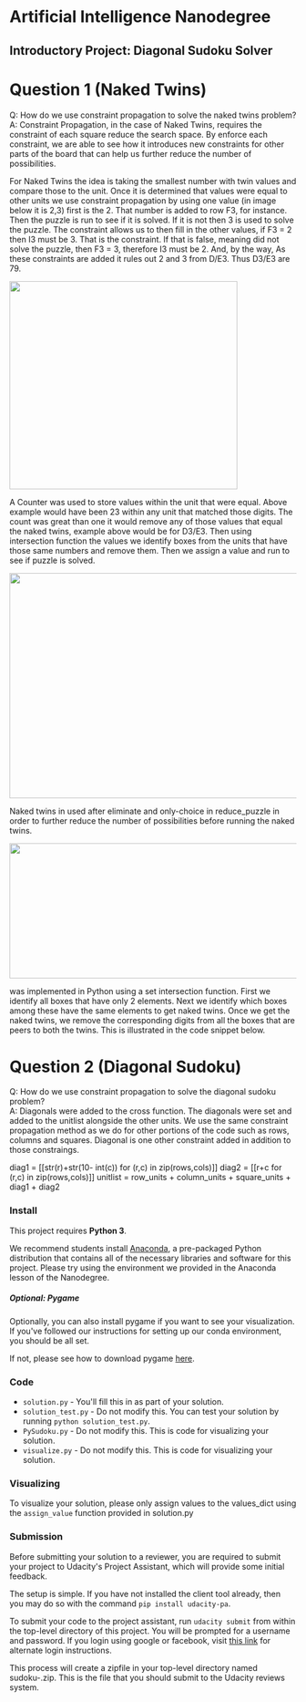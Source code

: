 # Artificial Intelligence Nanodegree
## Introductory Project: Diagonal Sudoku Solver

# Question 1 (Naked Twins)
Q: How do we use constraint propagation to solve the naked twins problem?  
A: Constraint Propagation, in the case of Naked Twins, requires the constraint of each square reduce the search space. By enforce each constraint, we are able to see how it introduces new constraints for other parts of the board that can help us further reduce the number of possibilities. 

For Naked Twins the idea is taking the smallest number with twin values and compare those to the unit. Once it is determined that values were equal to other units we use constraint propagation by using one value (in image below it is 2,3) first is the 2. That number is added to row F3, for instance. Then the puzzle is run to see if it is solved. If it is not then 3 is used to solve the puzzle. The constraint allows us to then fill in the other values, if F3 = 2 then I3 must be 3. That is the constraint. If that is false, meaning did not solve the puzzle, then F3 = 3, therefore I3 must be 2. And, by the way, As these constraints are added it rules out 2 and 3 from D/E3. Thus D3/E3 are 79.


<img src="https://drive.google.com/uc?export=view&id=0B6Hft83pceJ9NnFvNHg0MjhMcmc" width="400" height="365"/>

A Counter was used to store values within the unit that were equal. Above example would have been 23 within any unit that matched those digits. The count was great than one it would remove any of those values that equal the naked twins, example above would be for D3/E3. Then using intersection function the values we identify boxes from the units that have those same numbers and remove them. Then we assign a value and run to see if puzzle is solved. 

<img src="https://drive.google.com/uc?export=view&id=0B6Hft83pceJ9N3BBdUt2QzQ4aWc" width="784" height="395"/>


Naked twins in used after eliminate and only-choice in reduce_puzzle in order to further reduce the number of possibilities before running the naked twins.

<img src="https://drive.google.com/uc?export=view&id=0B6Hft83pceJ9bm5MNXpFRjJlcE0" width="771" height="237"/>



was implemented in Python using a set intersection function. First we identify all boxes that have only 2 elements. Next we identify which boxes among these have the same elements to get naked twins. Once we get the naked twins, we remove the corresponding digits from all the boxes that are peers to both the twins. This is illustrated in the code snippet below.


# Question 2 (Diagonal Sudoku)
Q: How do we use constraint propagation to solve the diagonal sudoku problem?  
A: Diagonals were added to the cross function. The diagonals were set and added to the unitlist alongside the other units. We use the same constraint propagation method as we do for other portions of the code such as rows, columns and squares. Diagonal is one other constraint added in addition to those constraings. 

diag1 = [[str(r)+str(10- int(c)) for (r,c) in zip(rows,cols)]]
diag2 = [[r+c for (r,c) in zip(rows,cols)]]
unitlist = row_units + column_units + square_units + diag1 + diag2

### Install

This project requires **Python 3**.

We recommend students install [Anaconda](https://www.continuum.io/downloads), a pre-packaged Python distribution that contains all of the necessary libraries and software for this project. 
Please try using the environment we provided in the Anaconda lesson of the Nanodegree.

##### Optional: Pygame

Optionally, you can also install pygame if you want to see your visualization. If you've followed our instructions for setting up our conda environment, you should be all set.

If not, please see how to download pygame [here](http://www.pygame.org/download.shtml).

### Code

* `solution.py` - You'll fill this in as part of your solution.
* `solution_test.py` - Do not modify this. You can test your solution by running `python solution_test.py`.
* `PySudoku.py` - Do not modify this. This is code for visualizing your solution.
* `visualize.py` - Do not modify this. This is code for visualizing your solution.

### Visualizing

To visualize your solution, please only assign values to the values_dict using the `assign_value` function provided in solution.py

### Submission
Before submitting your solution to a reviewer, you are required to submit your project to Udacity's Project Assistant, which will provide some initial feedback.  

The setup is simple.  If you have not installed the client tool already, then you may do so with the command `pip install udacity-pa`.  

To submit your code to the project assistant, run `udacity submit` from within the top-level directory of this project.  You will be prompted for a username and password.  If you login using google or facebook, visit [this link](https://project-assistant.udacity.com/auth_tokens/jwt_login) for alternate login instructions.

This process will create a zipfile in your top-level directory named sudoku-<id>.zip.  This is the file that you should submit to the Udacity reviews system.

